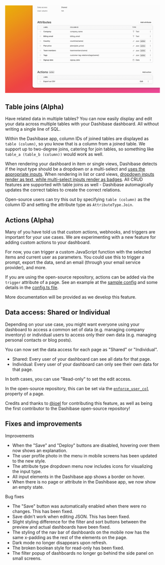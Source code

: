 ![Table joins, actions, and data access settings](../assets/table-joins.png)

## Table joins (Alpha)

Have related data in multiple tables? You can now easily display and edit your data across multiple tables with your Dashibase dashboard. All without writing a single line of SQL.

Within the Dashibase app, column IDs of joined tables are displayed as `table (column)`, so you know that is a column from a joined table. We support up to two-degree joins, catering for join tables, so something like `table_a (table_b (column))` would work as well.

When rendering your dashboard in item or single views, Dashibase detects if the input type should be a dropdown or a multi-select and [uses the appropriate inputs](https://twitter.com/sweekiat_lim/status/1535653890258894849?s=20&t=4LPZon3L7gZvQetZVm91bw). When rendering in list or card views, [dropdown inputs render as text, while multi-select inputs render as badges](https://twitter.com/sweekiat_lim/status/1535001508177055744?s=20&t=rsCTNf9w-BYKjQSRMYi74Q). All CRUD features are supported with table joins as well - Dashibase automagically updates the correct tables to create the correct relations.

Open-source users can try this out by specifying `table (column)` as the column ID and setting the attribute type as `AttributeType.Join`.

## Actions (Alpha)

Many of you have told us that custom actions, webhooks, and triggers are important for your use cases. We are experimenting with a new feature for adding custom actions to your dashboard. 

For now, you can trigger a custom JavaScript function with the selected items and current user as parameters. You could use this to trigger a prompt, export the data, send an email (through your email service provider), and more.

If you are using the open-source repository, actions can be added via the `trigger` attribute of a page. See an example at the [sample config](https://github.com/Dashibase/dashibase/blob/25cd4ff17209c6afb389da2a808a636d2e41f588/src/dashibaseConfig.ts#L43-L50) and some details in the [config.ts file](https://github.com/Dashibase/dashibase/blob/25cd4ff17209c6afb389da2a808a636d2e41f588/src/utils/config.ts#L54-L64).

More documentation will be provided as we develop this feature.

## Data access: Shared or Individual

Depending on your use case, you might want everyone using your dashboard to access a common set of data (e.g. managing company inventory) or individual users to access only their own data (e.g. managing personal contacts or blog posts).

You can now set the data access for each page as "Shared" or "Individual". 

- Shared: Every user of your dashboard can see all data for that page. 
- Individual: Every user of your dashboard can only see their own data for that page. 

In both cases, you can use "Read-only" to set the edit access.

In the open-source repository, this can be set via the [`enforce_user_col`](https://github.com/Dashibase/dashibase/blob/25cd4ff17209c6afb389da2a808a636d2e41f588/src/utils/config.ts#L27) property of a page.

Credits and thanks to [@joel](https://github.com/OneFishTwoFishRedFish-JFish) for contributing this feature, as well as being the first contributor to the Dashibase open-source repository!

## Fixes and improvements

Improvements

- When the "Save" and "Deploy" buttons are disabled, hovering over them now shows an explanation.
- The user profile photo in the menu in mobile screens has been updated to the new style.
- The attribute type dropdown menu now includes icons for visualizing the input type.
- All input elements in the Dashibase app shows a border on hover. 
- When there is no page or attribute in the Dashibase app, we now show an empty state.

Bug fixes

- The "Save" button was automatically enabled when there were no changes. This has been fixed.
- Save didn't work when editing JSON. This has been fixed.
- Slight styling difference for the filter and sort buttons between the preview and actual dashboards have been fixed.
- The styling of the nav bar of dashboards on the mobile now has the same x-padding as the rest of the elements on the page. 
- Dark mode no longer disappears upon refresh. 
- The broken boolean style for read-only has been fixed.
- The filter popup of dashboards no longer go behind the side panel on small screens.
